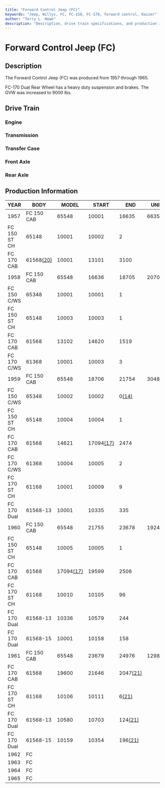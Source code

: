 ```yaml
---
title: "Forward Control Jeep (FC)"
keywords: "Jeep, Willys, FC, FC-150, FC-170, forward control, Kaiser"
author: "Terry L. Howe"
description: "Description, drive train specifications, and production information for the forward control Jeeps FC-150 and FC-170"
---
```

# Forward Control Jeep (FC)

## Description

The Forward Control Jeep (FC) was produced from 1957 through 1965.

FC-170 Dual Rear Wheel has a heavy duty suspension and brakes. The GVW was increased to 9000 lbs. 

## Drive Train

### Engine

### Transmission

### Transfer Case

### Front Axle

### Rear Axle

## Production Information

| YEAR         | BODY                                | MODEL                               | START                               | END                                | UNITS                              |
|--------------|-------------------------------------|-------------------------------------|-------------------------------------|------------------------------------|------------------------------------|
| 1957         | FC 150 CAB                          | 65548                               | 10001                               | 16635                              | 6635                               |
| FC 150 ST CH | 65148                               | 10001                               | 10002                               | 2                                  |                                    |
| FC 170 CAB   | 61568[(20)](/history/index.html#20) | 10001                               | 13101                               | 3100                               |                                    |
| 1958         | FC 150 CAB                          | 65548                               | 16636                               | 18705                              | 2070                               |
| FC 150 C/WS  | 65348                               | 10001                               | 10001                               | 1                                  |                                    |
| FC 150 ST CH | 65148                               | 10003                               | 10003                               | 1                                  |                                    |
| FC 170 CAB   | 61568                               | 13102                               | 14620                               | 1519                               |                                    |
| FC 170 C/WS  | 61368                               | 10001                               | 10003                               | 3                                  |                                    |
| 1959         | FC 150 CAB                          | 65548                               | 18706                               | 21754                              | 3048[(14)](/history/index.html#14) |
| FC 150 C/WS  | 65348                               | 10002                               | 10002                               | 0[(14)](/history/index.html#14)    |                                    |
| FC 150 ST CH | 65148                               | 10004                               | 10004                               | 1                                  |                                    |
| FC 170 CAB   | 61568                               | 14621                               | 17094[(17)](/history/index.html#17) | 2474                               |                                    |
| FC 170 C/WS  | 61368                               | 10004                               | 10005                               | 2                                  |                                    |
| FC 170 ST CH | 61168                               | 10001                               | 10009                               | 9                                  |                                    |
| FC 170 Dual  | 61568-13                            | 10001                               | 10335                               | 335                                |                                    |
| 1960         | FC 150 CAB                          | 65548                               | 21755                               | 23678                              | 1924                               |
| FC 150 ST CH | 65148                               | 10005                               | 10005                               | 1                                  |                                    |
| FC 170 CAB   | 61568                               | 17094[(17)](/history/index.html#17) | 19599                               | 2506                               |                                    |
| FC 170 ST CH | 61168                               | 10010                               | 10105                               | 96                                 |                                    |
| FC 170 Dual  | 61568-13                            | 10336                               | 10579                               | 244                                |                                    |
| FC 170 Dual  | 61568-15                            | 10001                               | 10158                               | 158                                |                                    |
| 1961         | FC 150 CAB                          | 65548                               | 23679                               | 24976                              | 1298[(21)](/history/index.html#21) |
| FC 170 CAB   | 61568                               | 19600                               | 21646                               | 2047[(21)](/history/index.html#21) |                                    |
| FC 170 ST CH | 61168                               | 10106                               | 10111                               | 6[(21)](/history/index.html#21)    |                                    |
| FC 170 Dual  | 61568-13                            | 10580                               | 10703                               | 124[(21)](/history/index.html#21)  |                                    |
| FC 170 Dual  | 61568-15                            | 10159                               | 10354                               | 196[(21)](/history/index.html#21)  |                                    |
| 1962         | FC                                  |                                     |                                     |                                    |                                    |
| 1963         | FC                                  |                                     |                                     |                                    |                                    |
| 1964         | FC                                  |                                     |                                     |                                    |                                    |
| 1965         | FC                                  |                                     |                                     |                                    |                                    |
